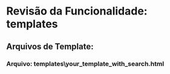# Revisão da Funcionalidade: templates

## Arquivos de Template:


### Arquivo: templates\your_template_with_search.html

```html

```

